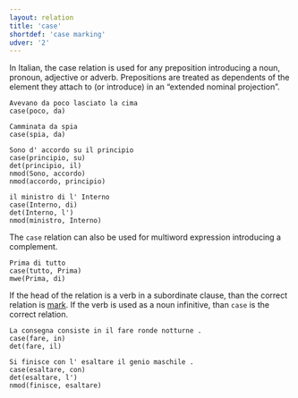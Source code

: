 ```yaml
---
layout: relation
title: 'case'
shortdef: 'case marking'
udver: '2'
---
```


In Italian, the case relation is used for any preposition introducing a noun, pronoun, adjective or adverb. Prepositions are treated as dependents of the element they attach to (or introduce) in an “extended nominal projection”. 

~~~ sdparse
Avevano da poco lasciato la cima
case(poco, da)
~~~
~~~ sdparse
Camminata da spia
case(spia, da)
~~~
~~~ sdparse
Sono d' accordo su il principio
case(principio, su)
det(principio, il)
nmod(Sono, accordo)
nmod(accordo, principio)
~~~
~~~ sdparse
il ministro di l' Interno
case(Interno, di)
det(Interno, l')
nmod(ministro, Interno)
~~~

The <code>case</code> relation can also be used for multiword expression introducing a complement. 

~~~ sdparse
Prima di tutto 
case(tutto, Prima)
mwe(Prima, di)
~~~

If the head of the relation is a verb in a subordinate clause, than the correct relation is [mark](). If the verb is used as a noun infinitive, than <code>case</code> is the correct relation.

~~~ sdparse
La consegna consiste in il fare ronde notturne .
case(fare, in)
det(fare, il)
~~~
~~~ sdparse
Si finisce con l' esaltare il genio maschile .
case(esaltare, con)
det(esaltare, l')
nmod(finisce, esaltare)
~~~
<!-- Interlanguage links updated Út zář 29 20:43:11 CEST 2020 -->
